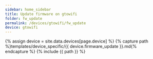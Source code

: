 ```yaml
---
sidebar: home_sidebar
title: Update firmware on gtowifi
folder: fw_update
permalink: /devices/gtowifi/fw_update
device: gtowifi
---
```

{% assign device = site.data.devices[page.device] %}
{% capture path %}templates/device_specific/{{ device.firmware_update }}.md{% endcapture %}
{% include {{ path }} %}

